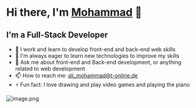 # Hi there, I'm [Mohammad](🧑‍💻) 👋

## I'm a Full-Stack Developer

- 🔭 I work and learn to develop front-end and back-end web skills
- 🌱 I'm always eager to learn new technologies to improve my skills
- 💬 Ask me about front-end and Back-end development, or anything related to web development
- 📫 How to reach me: [ali_mohammad@t-online.de]()
- ⚡ Fun fact: I love drawing and play video games and playing the piano

![image.png]()
